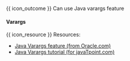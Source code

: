 <span id="prereqs"></span>

<span id="outcomes">{{ icon_outcome }} Can use Java varargs feature</span>

<div id="title">

#### Varargs

</div>

<div id="body">

{{ icon_resource }} Resources:
* [Java Varargs feature (from Oracle.com)](http://docs.oracle.com/javase/1.5.0/docs/guide/language/varargs.html)
* [Java Varargs tutorial (for javaTpoint.com)](https://www.javatpoint.com/varargs)

</div>

<div id="extras">
</div>